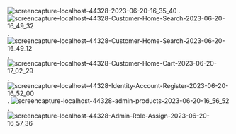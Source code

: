 ![screencapture-localhost-44328-2023-06-20-16_35_40](https://github.com/Amr215/AmrEcommerce/assets/108517883/f03dd08b-8d98-4830-bc68-5706b3c7bb8a)
.
![screencapture-localhost-44328-Customer-Home-Search-2023-06-20-16_49_32](https://github.com/Amr215/AmrEcommerce/assets/108517883/63e8f4eb-76be-4b81-9aad-7e8852babc7a)
.
![screencapture-localhost-44328-Customer-Home-Search-2023-06-20-16_49_12](https://github.com/Amr215/AmrEcommerce/assets/108517883/f023cdac-911c-4c37-be88-0dbd81927cb8)
.
![screencapture-localhost-44328-Customer-Home-Cart-2023-06-20-17_02_29](https://github.com/Amr215/AmrEcommerce/assets/108517883/ef4f8d38-d31b-4fab-8634-639a1a5c3e52)
.
![screencapture-localhost-44328-Identity-Account-Register-2023-06-20-16_52_00](https://github.com/Amr215/AmrEcommerce/assets/108517883/2a6f2586-728e-463e-af06-d3667901528a)
.
![screencapture-localhost-44328-admin-products-2023-06-20-16_56_52](https://github.com/Amr215/AmrEcommerce/assets/108517883/a1ea4fb7-ab2e-41b7-b7c9-0960eb0ebba2)
.
![screencapture-localhost-44328-Admin-Role-Assign-2023-06-20-16_57_36](https://github.com/Amr215/AmrEcommerce/assets/108517883/e2502891-138a-4a37-a9f8-21e9434f75e6)
